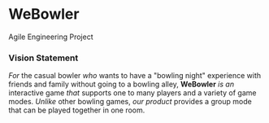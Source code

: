 # WeBowler
Agile Engineering Project

### Vision Statement

*For* the casual bowler *who* wants to have a "bowling night" experience with friends and family without going to a bowling alley, __WeBowler__ *is an* interactive game *that* supports one to many players and a variety of game modes. *Unlike* other bowling games, *our product* provides a group mode that can be played together in one room.
